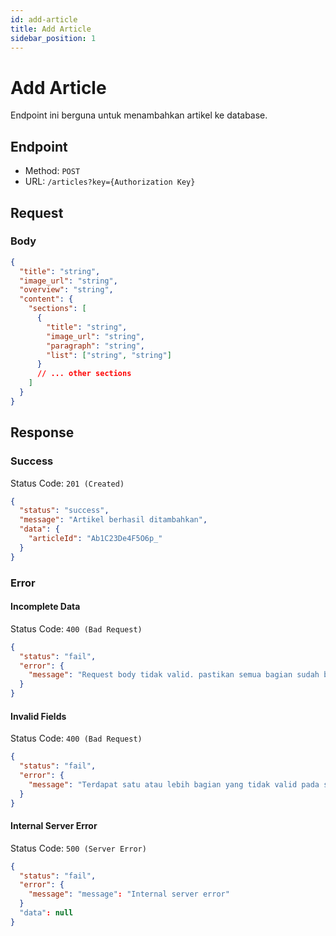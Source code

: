 ```yaml
---
id: add-article
title: Add Article
sidebar_position: 1
---
```


# Add Article

Endpoint ini berguna untuk menambahkan artikel ke database.

## Endpoint

- Method: `POST`
- URL: `/articles?key={Authorization Key}`

## Request

### Body

```json
{
  "title": "string",
  "image_url": "string",
  "overview": "string",
  "content": {
    "sections": [
      {
        "title": "string",
        "image_url": "string",
        "paragraph": "string",
        "list": ["string", "string"]
      }
      // ... other sections
    ]
  }
}
```

## Response

### Success

Status Code: `201 (Created)`

```json
{
  "status": "success",
  "message": "Artikel berhasil ditambahkan",
  "data": {
    "articleId": "Ab1C23De4F5O6p_"
  }
}
```

### Error

#### Incomplete Data

Status Code: `400 (Bad Request)`

```json
{
  "status": "fail",
  "error": {
    "message": "Request body tidak valid. pastikan semua bagian sudah benar, dan bagian content menyimpan array sections"
  }
}
```

#### Invalid Fields

Status Code: `400 (Bad Request)`

```json
{
  "status": "fail",
  "error": {
    "message": "Terdapat satu atau lebih bagian yang tidak valid pada sections"
  }
}
```

#### Internal Server Error

Status Code: `500 (Server Error)`

```json
{
  "status": "fail",
  "error": {
    "message": "message": "Internal server error"
  }
  "data": null
}
```

